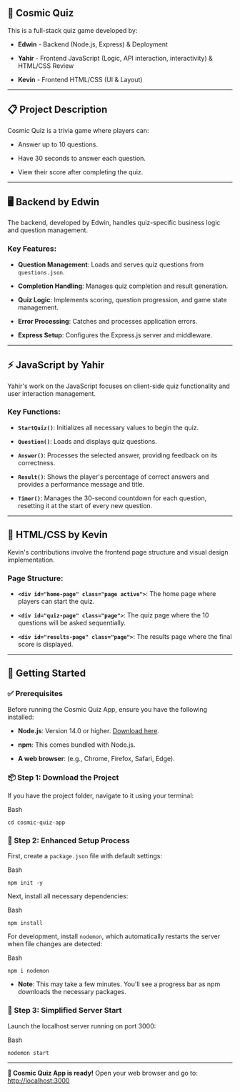 ## 🌌 Cosmic Quiz

This is a full-stack quiz game developed by:

- **Edwin** - Backend (Node.js, Express) & Deployment
    
- **Yahir** - Frontend JavaScript (Logic, API interaction, interactivity) & HTML/CSS Review
    
- **Kevin** - Frontend HTML/CSS (UI & Layout)
    

---

## 📋 Project Description

Cosmic Quiz is a trivia game where players can:

- Answer up to 10 questions.
    
- Have 30 seconds to answer each question.
    
- View their score after completing the quiz.
    

---

## 🖥️ Backend by Edwin

The backend, developed by Edwin, handles quiz-specific business logic and question management.

### Key Features:

- **Question Management**: Loads and serves quiz questions from `questions.json`.
    
- **Completion Handling**: Manages quiz completion and result generation.
    
- **Quiz Logic**: Implements scoring, question progression, and game state management.
    
- **Error Processing**: Catches and processes application errors.
    
- **Express Setup**: Configures the Express.js server and middleware.
    

---

## ⚡ JavaScript by Yahir

Yahir's work on the JavaScript focuses on client-side quiz functionality and user interaction management.

### Key Functions:

- **`StartQuiz()`**: Initializes all necessary values to begin the quiz.
    
- **`Question()`**: Loads and displays quiz questions.
    
- **`Answer()`**: Processes the selected answer, providing feedback on its correctness.
    
- **`Result()`**: Shows the player's percentage of correct answers and provides a performance message and title.
    
- **`Timer()`**: Manages the 30-second countdown for each question, resetting it at the start of every new question.
    

---

## 🎨 HTML/CSS by Kevin

Kevin's contributions involve the frontend page structure and visual design implementation.

### Page Structure:

- **`<div id="home-page" class="page active">`**: The home page where players can start the quiz.
    
- **`<div id="quiz-page" class="page">`**: The quiz page where the 10 questions will be asked sequentially.
    
- **`<div id="results-page" class="page">`**: The results page where the final score is displayed.
    

---

## 🚀 Getting Started

### ✅ Prerequisites

Before running the Cosmic Quiz App, ensure you have the following installed:

- **Node.js**: Version 14.0 or higher. [Download here](https://nodejs.org/en/download/).
    
- **npm**: This comes bundled with Node.js.
    
- **A web browser**: (e.g., Chrome, Firefox, Safari, Edge).
    

### 📦 Step 1: Download the Project

If you have the project folder, navigate to it using your terminal:

Bash

```
cd cosmic-quiz-app
```

### 🔧 Step 2: Enhanced Setup Process

First, create a `package.json` file with default settings:

Bash

```
npm init -y
```

Next, install all necessary dependencies:

Bash

```
npm install
```

For development, install `nodemon`, which automatically restarts the server when file changes are detected:

Bash

```
npm i nodemon
```

- **Note**: This may take a few minutes. You'll see a progress bar as npm downloads the necessary packages.
    

### 🎯 Step 3: Simplified Server Start

Launch the localhost server running on port 3000:

Bash

```
nodemon start
```

---

**🌌 Cosmic Quiz App is ready!** Open your web browser and go to: [http://localhost:3000](https://www.google.com/search?q=http://localhost:3000)
